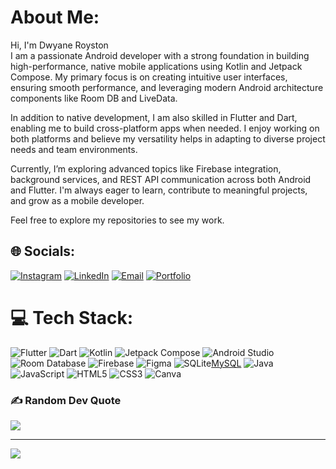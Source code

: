 #  About Me:
Hi, I'm Dwyane Royston<br>
I am a passionate Android developer with a strong foundation in building high-performance, native mobile applications using Kotlin and Jetpack Compose. My primary focus is on creating intuitive user interfaces, ensuring smooth performance, and leveraging modern Android architecture components like Room DB and LiveData.

In addition to native development, I am also skilled in Flutter and Dart, enabling me to build cross-platform apps when needed. I enjoy working on both platforms and believe my versatility helps in adapting to diverse project needs and team environments.

Currently, I’m exploring advanced topics like Firebase integration, background services, and REST API communication across both Android and Flutter. I'm always eager to learn, contribute to meaningful projects, and grow as a mobile developer.

Feel free to explore my repositories to see my work.


## 🌐 Socials:
[![Instagram](https://img.shields.io/badge/Instagram-%23E4405F.svg?logo=Instagram&logoColor=white)](https://instagram.com/royystonnnn)  [![LinkedIn](https://img.shields.io/badge/LinkedIn-%230077B5.svg?logo=linkedin&logoColor=white)](https://linkedin.com/in/dwyane-royston)  [![Email](https://img.shields.io/badge/Email-D14836?logo=gmail&logoColor=white)](mailto:dwyaneroyston1105@gmail.com)  [![Portfolio](https://img.shields.io/badge/Portfolio-000000?style=for-the-badge&logo=About.me&logoColor=white)](https://dwyaneroyston.github.io/)

# 💻 Tech Stack:
![Flutter](https://img.shields.io/badge/Flutter-%2302569B.svg?style=for-the-badge&logo=Flutter&logoColor=white)  ![Dart](https://img.shields.io/badge/dart-%230175C2.svg?style=for-the-badge&logo=dart&logoColor=white)  ![Kotlin](https://img.shields.io/badge/Kotlin-%230095D5.svg?style=for-the-badge&logo=kotlin&logoColor=white)  ![Jetpack Compose](https://img.shields.io/badge/Jetpack%20Compose-4285F4.svg?style=for-the-badge&logo=android&logoColor=white)  ![Android Studio](https://img.shields.io/badge/Android%20Studio-3DDC84.svg?style=for-the-badge&logo=android-studio&logoColor=white)  ![Room Database](https://img.shields.io/badge/Room-FFA500.svg?style=for-the-badge&logo=sqlite&logoColor=white)  ![Firebase](https://img.shields.io/badge/firebase-%23039BE5.svg?style=for-the-badge&logo=firebase)  ![Figma](https://img.shields.io/badge/figma-%23F24E1E.svg?style=for-the-badge&logo=figma&logoColor=white)  ![SQLite](https://img.shields.io/badge/sqlite-%2307405e.svg?style=for-the-badge&logo=sqlite&logoColor=white)[MySQL](https://img.shields.io/badge/mysql-4479A1.svg?style=for-the-badge&logo=mysql&logoColor=white)  ![Java](https://img.shields.io/badge/java-%23ED8B00.svg?style=for-the-badge&logo=openjdk&logoColor=white)  ![JavaScript](https://img.shields.io/badge/javascript-%23323330.svg?style=for-the-badge&logo=javascript&logoColor=%23F7DF1E)  ![HTML5](https://img.shields.io/badge/html5-%23E34F26.svg?style=for-the-badge&logo=html5&logoColor=white)  ![CSS3](https://img.shields.io/badge/css3-%231572B6.svg?style=for-the-badge&logo=css3&logoColor=white)  ![Canva](https://img.shields.io/badge/Canva-%2300C4CC.svg?style=for-the-badge&logo=Canva&logoColor=white)

### ✍️ Random Dev Quote
![](https://quotes-github-readme.vercel.app/api?type=horizontal&theme=dark)

---
[![](https://visitcount.itsvg.in/api?id=dwyaneroyston&icon=0&color=0)](https://visitcount.itsvg.in)
